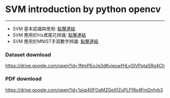 # SVM introduction by python opencv
---
 - SVM 基本認識與使用: [點擊連結](./assets/1_svm_intro.md)
 - SVM 應用於Iris鳶尾花辨識: [點擊連結](./assets/2_svm_iris.md)
 - SVM 應用於MNIST手寫數字辨識: [點擊連結](./assets/3_svm_mnist.md)

### Dataset download
https://drive.google.com/open?id=1NmPEoJg3dKvieuwfHLvGIVPptaSRg4Ch

### PDF download
https://drive.google.com/open?id=1siqj40FOaMZGeXfZuPLFf8s4FmDnfyb3
